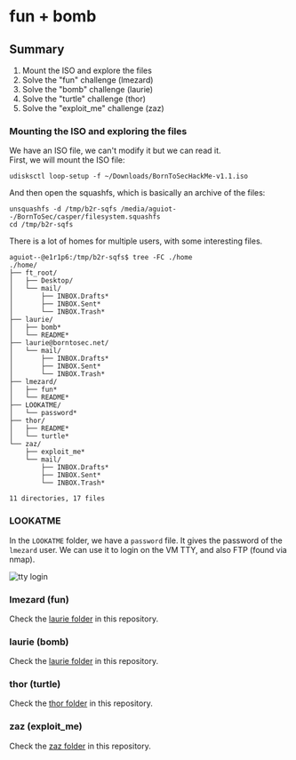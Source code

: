 # fun + bomb

## Summary

1. Mount the ISO and explore the files
2. Solve the "fun" challenge (lmezard)
3. Solve the "bomb" challenge (laurie)
4. Solve the "turtle" challenge (thor)
5. Solve the "exploit_me" challenge (zaz)


### Mounting the ISO and exploring the files

We have an ISO file, we can't modify it but we can read it.  
First, we will mount the ISO file:
```
udisksctl loop-setup -f ~/Downloads/BornToSecHackMe-v1.1.iso
```
And then open the squashfs, which is basically an archive of the files:
```
unsquashfs -d /tmp/b2r-sqfs /media/aguiot--/BornToSec/casper/filesystem.squashfs
cd /tmp/b2r-sqfs
```

There is a lot of homes for multiple users, with some interesting files.
```
aguiot--@e1r1p6:/tmp/b2r-sqfs$ tree -FC ./home
./home/
├── ft_root/
│   ├── Desktop/
│   └── mail/
│       ├── INBOX.Drafts*
│       ├── INBOX.Sent*
│       └── INBOX.Trash*
├── laurie/
│   ├── bomb*
│   └── README*
├── laurie@borntosec.net/
│   └── mail/
│       ├── INBOX.Drafts*
│       ├── INBOX.Sent*
│       └── INBOX.Trash*
├── lmezard/
│   ├── fun*
│   └── README*
├── LOOKATME/
│   └── password*
├── thor/
│   ├── README*
│   └── turtle*
└── zaz/
    ├── exploit_me*
    └── mail/
        ├── INBOX.Drafts*
        ├── INBOX.Sent*
        └── INBOX.Trash*

11 directories, 17 files
```


### LOOKATME

In the `LOOKATME` folder, we have a `password` file. It gives the password of the `lmezard` user. We can use it to login on the VM TTY, and also FTP (found via nmap).  

![tty login](./images/writeup2.tty.png)


### lmezard (fun)

Check the [laurie folder](./thor/) in this repository.


### laurie (bomb)

Check the [laurie folder](./thor/) in this repository.


### thor (turtle)

Check the [thor folder](./thor/) in this repository.


### zaz (exploit_me)

Check the [zaz folder](./thor/) in this repository.
